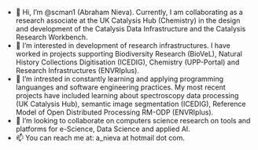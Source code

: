 - 👋 Hi, I’m @scman1 (Abraham Nieva). Currently, I am collaborating as a research associate at the UK Catalysis Hub (Chemistry) in the design and development of the Catalysis Data 
Infrastructure and the Catalysis Research Workbench.
- 👀 I’m interested in development of research infrastructures. I have worked in projects supporting Biodiversity Research (BioVeL), Natural History 
Collections Digitisation (ICEDIG), Chemistry (UPP-Portal) and Research Infrastructures (ENVRIplus).
- 🌱 I’m intrested in constantly learning and applying programming languanges and software engineering practices. My most recent projects have included learning about
spectroscopy data processing (UK Catalysis Hub), semantic image segmentation (ICEDIG),  Reference Model of Open Distributed Processing RM-ODP (ENVRIplus).
- 💞️ I’m looking to collaborate on computers science research on tools and platforms for e-Science, Data Science and applied AI.
- 📫 You can reach me at: a_nieva at hotmail dot com.

<!---
scman1/scman1 is a ✨ special ✨ repository because its `README.md` (this file) appears on your GitHub profile.
You can click the Preview link to take a look at your changes.
--->
